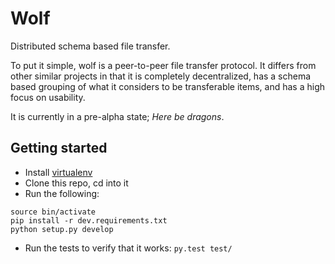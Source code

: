 Wolf
====

Distributed schema based file transfer.

To put it simple, wolf is a peer-to-peer file transfer protocol. It differs from
other similar projects in that it is completely decentralized, has a schema
based grouping of what it considers to be transferable items, and has a high
focus on usability.

It is currently in a pre-alpha state; *Here be dragons*.

## Getting started ##
* Install [virtualenv](http://www.virtualenv.org/en/latest/)
* Clone this repo, cd into it
* Run the following:
```virtualenv .
source bin/activate
pip install -r dev.requirements.txt
python setup.py develop
```
* Run the tests to verify that it works:
```py.test test/```
